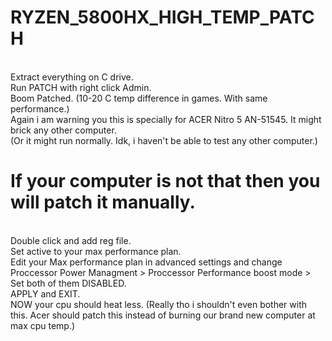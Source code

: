 # RYZEN_5800HX_HIGH_TEMP_PATCH
  </br> Extract everything on C drive. </br> Run PATCH with right click Admin. </br> Boom Patched. (10-20 C temp difference in games. With same performance.)
  </br> Again i am warning you this is specially for ACER Nitro 5 AN-51545. It might brick any other computer. </br> (Or it might run normally. Idk, i haven't be able to test any other computer.)

# If your computer is not that then you will patch it manually.
  </br> Double click and add reg file.
  </br> Set active to your max performance plan.
  </br> Edit your Max performance plan in advanced settings and change Proccessor Power Managment > Proccessor Performance boost mode > Set both of them DISABLED.
  </br> APPLY and EXIT.
  </br> NOW your cpu should heat less. (Really tho i shouldn't even bother with this. Acer should patch this instead of burning our brand new computer at max cpu temp.)
